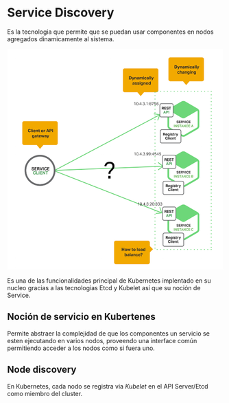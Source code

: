 # Service Discovery

Es la tecnologia que permite que se puedan usar componentes en nodos agregados dinamicamente al sistema.

![Service Discovery][disco]

Es una de las funcionalidades principal de Kubernetes implentado en su nucleo gracias a las tecnologias Etcd y Kubelet así que su noción de Service.

## Noción de servicio en Kubertenes

Permite abstraer la complejidad de que los componentes un servicio se esten ejecutando en varios nodos, proveendo una interface común permitiendo acceder a los nodos como si fuera uno.

## Node discovery

En Kubernetes, cada nodo se registra via *Kubelet* en el API Server/Etcd como miembro del cluster.

[disco]: ../img/service-discovery.png "Service Discovery Pronblem"